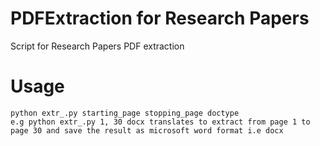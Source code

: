 # PDFExtraction for Research Papers
Script for Research Papers PDF extraction

# Usage
```
python extr_.py starting_page stopping_page doctype
e.g python extr_.py 1, 30 docx translates to extract from page 1 to page 30 and save the result as microsoft word format i.e docx
```
